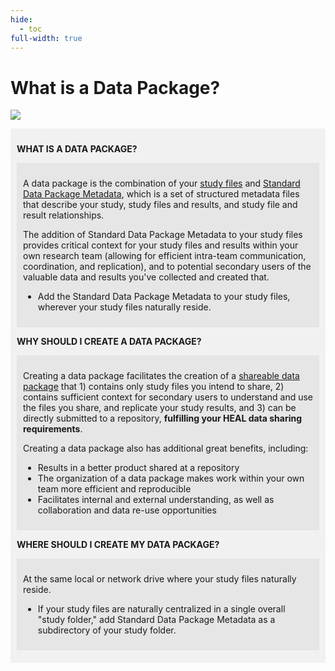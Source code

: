 ```yaml
---
hide:
  - toc
full-width: true
---
```


# What is a Data Package?

  ![](what.drawio)

<div markdown="1" style="background-color:rgba(0, 0, 0, 0.0470588); text-align:left; vertical-align: top; padding:10px 10px;">

**WHAT IS A DATA PACKAGE?**

<div markdown="1" style="background-color:rgba(0, 0, 0, 0.0470588); text-align:left; vertical-align: top; padding:10px 10px; margin-bottom: 10px;">

A data package is the combination of your [study files](study-file.md) and [Standard Data Package Metadata](sdpmd.md), which is a set of structured metadata files that describe your study, study files and results, and study file and result relationships. 

The addition of Standard Data Package Metadata to your study files provides critical context for your study files and results within your own research team (allowing for efficient intra-team communication, coordination, and replication), and to potential secondary users of the valuable data and results you've collected and created that.   

* Add the Standard Data Package Metadata to your study files, wherever your study files naturally reside.

</div>

**WHY SHOULD I CREATE A DATA PACKAGE?**

<div markdown="1" style="background-color:rgba(0, 0, 0, 0.0470588); text-align:left; vertical-align: top; padding:10px 10px; margin-bottom: 10px;">

Creating a data package facilitates the creation of a [shareable data package](shareable.md) that 1) contains only study files you intend to share, 2) contains sufficient context for secondary users to understand and use the files you share, and replicate your study results, and 3) can be directly submitted to a repository, **fulfilling your HEAL data sharing requirements**.

Creating a data package also has additional great benefits, including:
  
* Results in a better product shared at a repository
* The organization of a data package makes work within your own team more efficient and reproducible
* Facilitates internal and external understanding, as well as collaboration and data re-use opportunities

</div>

**WHERE SHOULD I CREATE MY DATA PACKAGE?** 

<div markdown="1" style="background-color:rgba(0, 0, 0, 0.0470588); text-align:left; vertical-align: top; padding:10px 10px; margin-bottom: 10px;">

At the same local or network drive where your study files naturally reside.

* If your study files are naturally centralized in a single overall "study folder," add Standard Data Package Metadata as a subdirectory of your study folder.

</div>
</div>